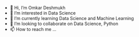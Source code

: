 - 👋 Hi, I’m Omkar Deshmukh
- 👀 I’m interested in Data Science
- 🌱 I’m currently learning Data Science and Machine Learning
- 💞️ I’m looking to collaborate on Data Science, Python
- 📫 How to reach me ...

<!---
omkar7deshmukh/omkar7deshmukh is a ✨ special ✨ repository because its `README.md` (this file) appears on your GitHub profile.
You can click the Preview link to take a look at your changes.
--->
